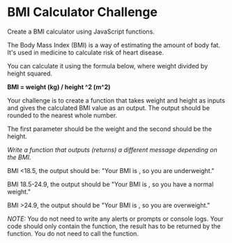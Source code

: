 <h1>BMI Calculator Challenge </h1>
Create a BMI calculator using JavaScript functions. 

The Body Mass Index (BMI) is a way of estimating the amount of body fat. It's used in medicine to calculate risk of heart disease.

You can calculate it using the formula below, where weight divided by height squared.


<strong> BMI = weight (kg) / height ^2 (m^2) </strong>


Your challenge is to create a function that takes weight and height as inputs and gives the calculated BMI value as an output. The output should be rounded to the nearest whole number.

The first parameter should be the weight and the second should be the height.

*Write a function that outputs (returns) a different message depending on the BMI.*



BMI <18.5, the output should be: "Your BMI is <bmi>, so you are underweight."

BMI 18.5-24.9, the output should be "Your BMI is <bmi>, so you have a normal weight."

BMI >24.9, the output should be "Your BMI is <bmi>, so you are overweight."



*NOTE:* You do not need to write any alerts or prompts or console logs. Your code should only contain the function, the result has to be returned by the function. You do not need to call the function.